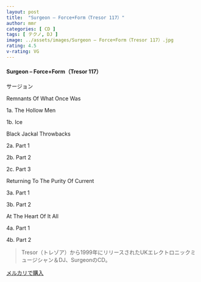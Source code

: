 ```yaml
---
layout: post
title:  "Surgeon – Force+Form（Tresor 117）"
author: mmr
categories: [ CD ]
tags: [ テクノ, DJ ]
image: ../assets/images/Surgeon – Force+Form（Tresor 117）.jpg
rating: 4.5
v-rating: VG
---
```


#### Surgeon – Force+Form（Tresor 117）

サージョン

Remnants Of What Once Was

1a. The Hollow Men

1b. Ice

Black Jackal Throwbacks

2a. Part 1

2b. Part 2

2c. Part 3

Returning To The Purity Of Current

3a. Part 1

3b. Part 2

At The Heart Of It All

4a. Part 1

4b. Part 2

> Tresor（トレゾア）から1999年にリリースされたUKエレクトロニックミュージシャン＆DJ、SurgeonのCD。

[メルカリで購入](https://jp.mercari.com/item/m56790117457)

